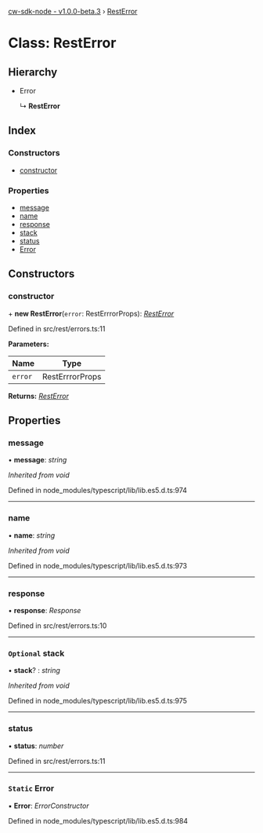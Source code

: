 [cw-sdk-node - v1.0.0-beta.3](../README.md) › [RestError](resterror.md)

# Class: RestError

## Hierarchy

* Error

  ↳ **RestError**

## Index

### Constructors

* [constructor](resterror.md#constructor)

### Properties

* [message](resterror.md#message)
* [name](resterror.md#name)
* [response](resterror.md#response)
* [stack](resterror.md#optional-stack)
* [status](resterror.md#status)
* [Error](resterror.md#static-error)

## Constructors

###  constructor

\+ **new RestError**(`error`: RestErrrorProps): *[RestError](resterror.md)*

Defined in src/rest/errors.ts:11

**Parameters:**

Name | Type |
------ | ------ |
`error` | RestErrrorProps |

**Returns:** *[RestError](resterror.md)*

## Properties

###  message

• **message**: *string*

*Inherited from void*

Defined in node_modules/typescript/lib/lib.es5.d.ts:974

___

###  name

• **name**: *string*

*Inherited from void*

Defined in node_modules/typescript/lib/lib.es5.d.ts:973

___

###  response

• **response**: *Response*

Defined in src/rest/errors.ts:10

___

### `Optional` stack

• **stack**? : *string*

*Inherited from void*

Defined in node_modules/typescript/lib/lib.es5.d.ts:975

___

###  status

• **status**: *number*

Defined in src/rest/errors.ts:11

___

### `Static` Error

▪ **Error**: *ErrorConstructor*

Defined in node_modules/typescript/lib/lib.es5.d.ts:984
